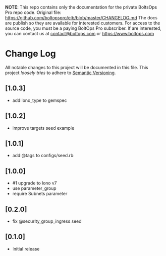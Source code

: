 <!-- note marker start -->
**NOTE**: This repo contains only the documentation for the private BoltsOps Pro repo code.
Original file: https://github.com/boltopspro/elb/blob/master/CHANGELOG.md
The docs are publish so they are available for interested customers.
For access to the source code, you must be a paying BoltOps Pro subscriber.
If are interested, you can contact us at contact@boltops.com or https://www.boltops.com

<!-- note marker end -->

# Change Log

All notable changes to this project will be documented in this file.
This project *loosely tries* to adhere to [Semantic Versioning](http://semver.org/).

## [1.0.3]
- add lono_type to gemspec

## [1.0.2]
- improve targets seed example

## [1.0.1]
- add @tags to configs/seed.rb

## [1.0.0]
- #1 upgrade to lono v7
- use parameter_group
- require Subnets parameter

## [0.2.0]
- fix @security_group_ingress seed

## [0.1.0]
- Initial release
